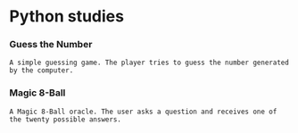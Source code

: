 # Python studies 

### Guess the Number

	A simple guessing game. The player tries to guess the number generated by the computer.

### Magic 8-Ball
	
	A Magic 8-Ball oracle. The user asks a question and receives one of the twenty possible answers.
